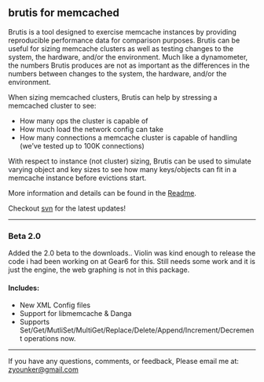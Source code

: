 ## brutis for memcached ##

Brutis is a tool designed to exercise memcache instances by providing reproducible performance data for comparison purposes. Brutis can be useful for sizing memcache clusters as well as testing changes to the system, the hardware, and/or the environment. Much like a dynamometer, the numbers Brutis produces are not as important as the differences in the numbers between changes to the system, the hardware, and/or the environment.

When sizing memcached clusters, Brutis can help by stressing a memcached cluster to see:

  * How many ops the cluster is capable of
  * How much load the network config can take
  * How many connections a memcache cluster is capable of handling (we’ve tested up to 100K connections)

With respect to instance (not cluster) sizing, Brutis can be used to simulate varying object and key sizes to see how many keys/objects can fit in a memcache instance before evictions start.


More information and details can be found in the [Readme](http://code.google.com/p/brutis/wiki/Readme).


Checkout [svn](http://code.google.com/p/brutis/source/checkout) for the latest updates!


---


### Beta 2.0 ###
Added the 2.0 beta to the downloads.. Violin was kind enough to release the code i had been working on at Gear6 for this. Still needs some work and it is just the engine, the web graphing is not in this package.

#### Includes: ####
  * New XML Config files
  * Support for libmemcache & Danga
  * Supports Set/Get/MutliSet/MultiGet/Replace/Delete/Append/Increment/Decrement operations now.


---


If you have any questions, comments, or feedback, Please email me at: zyounker@gmail.com




